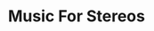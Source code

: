 ---
ee_id: '4196'
site: '1'
type: '2'
long_id: 2010-025 Music For Stereos
url: 2010-025-music-for-stereos
year: '2010'
medium: Performance for home electronics and found Audio CDs
commission:
add_credit:
dims:
pitch:
ps:
live_url:
related: "[4240] [2013-197-since-u-been-gone-music-for-stereos] 2013-197 Since U Been
  Gone / Music For Stereos"
title: Music For Stereos
youtube:
imgs: |-
  MusicForStereos-2010-025-performance-chicago-9-database-TR.jpg
  MusicForStereos-2010-025-performance-chicago-12-database-TR.jpg
  music-for-stereos-2010-025-performance-berlin-1-database-VJ.jpg
  MusicForStereos-2010-025-performance-chicago-5-database-TR.jpg
  MusicForStereos-2010-025-performance-chicago-13-database-TR.jpg
subheading:
year2: '2010'
download:
add_credits:
related_code:
! '':
layout: things-i-made
---